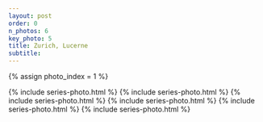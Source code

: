 ```yaml
---
layout: post
order: 0
n_photos: 6
key_photo: 5
title: Zurich, Lucerne
subtitle: 
---
```


{% assign photo_index = 1 %}

{% include series-photo.html %}
{% include series-photo.html %}
{% include series-photo.html %}
{% include series-photo.html %}
{% include series-photo.html %}
{% include series-photo.html %}
